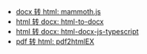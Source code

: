 - [docx 转 html: mammoth.js](https://github.com/mwilliamson/mammoth.js)
- [html 转 docx: html-to-docx](https://github.com/privateOmega/html-to-docx)
- [html 转 docx: html-docx-js-typescript](https://github.com/caiyexiang/html-docx-js-typescript)
- [pdf 转 html: pdf2htmlEX](https://github.com/pdf2htmlEX/pdf2htmlEX)
